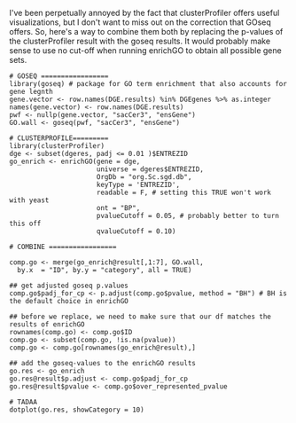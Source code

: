 I've been perpetually annoyed by the fact that clusterProfiler offers useful visualizations, but I don't want to miss out on the correction that GOseq offers.
So, here's a way to combine them both by replacing the p-values of the clusterProfiler result with the goseq results. 
It would probably make sense to use no cut-off when running enrichGO to obtain all possible gene sets.

```
# GOSEQ =================
library(goseq) # package for GO term enrichment that also accounts for gene legnth
gene.vector <- row.names(DGE.results) %in% DGEgenes %>% as.integer
names(gene.vector) <- row.names(DGE.results)
pwf <- nullp(gene.vector, "sacCer3", "ensGene")
GO.wall <- goseq(pwf, "sacCer3", "ensGene")

# CLUSTERPROFILE=========
library(clusterProfiler)
dge <- subset(dgeres, padj <= 0.01 )$ENTREZID
go_enrich <- enrichGO(gene = dge,
                      universe = dgeres$ENTREZID,
                      OrgDb = "org.Sc.sgd.db", 
                      keyType = 'ENTREZID',
                      readable = F, # setting this TRUE won't work with yeast
                      ont = "BP",
                      pvalueCutoff = 0.05, # probably better to turn this off
                      qvalueCutoff = 0.10)
					  
# COMBINE =================

comp.go <- merge(go_enrich@result[,1:7], GO.wall,
  by.x  = "ID", by.y = "category", all = TRUE)
  
## get adjusted goseq p.values
comp.go$padj_for_cp <- p.adjust(comp.go$pvalue, method = "BH") # BH is the default choice in enrichGO

## before we replace, we need to make sure that our df matches the results of enrichGO
rownames(comp.go) <- comp.go$ID
comp.go <- subset(comp.go, !is.na(pvalue))
comp.go <- comp.go[rownames(go_enrich@result),]

## add the goseq-values to the enrichGO results
go.res <- go_enrich
go.res@result$p.adjust <- comp.go$padj_for_cp
go.res@result$pvalue <- comp.go$over_represented_pvalue

# TADAA
dotplot(go.res, showCategory = 10)
````